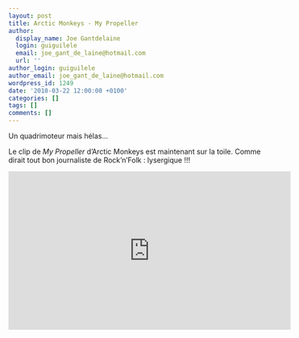 ```yaml
---
layout: post
title: Arctic Monkeys - My Propeller
author:
  display_name: Joe Gantdelaine
  login: guiguilele
  email: joe_gant_de_laine@hotmail.com
  url: ''
author_login: guiguilele
author_email: joe_gant_de_laine@hotmail.com
wordpress_id: 1249
date: '2010-03-22 12:00:00 +0100'
categories: []
tags: []
comments: []
---
```

Un quadrimoteur mais hélas...

Le clip de *My Propeller* d’Arctic Monkeys est maintenant sur la toile. Comme dirait tout bon journaliste de Rock’n’Folk : lysergique !!!

<iframe width="560" height="315" src="http://www.youtube.com/embed/Z5vZovv8cPk" frameborder="0" allowfullscreen></iframe>
